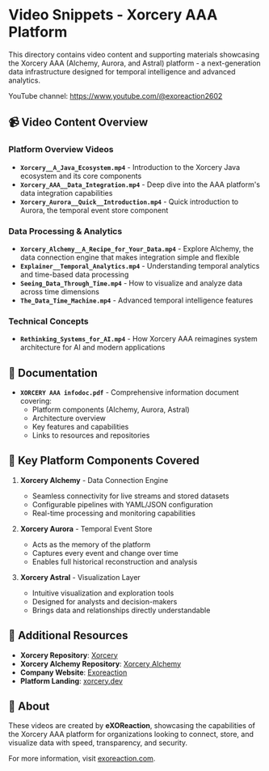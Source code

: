 # Video Snippets - Xorcery AAA Platform

This directory contains video content and supporting materials showcasing the Xorcery AAA (Alchemy, Aurora, and Astral) platform - a next-generation data infrastructure designed for temporal intelligence and advanced analytics.

YouTube channel: https://www.youtube.com/@exoreaction2602

## 📹 Video Content Overview

### Platform Overview Videos
- **`Xorcery__A_Java_Ecosystem.mp4`** - Introduction to the Xorcery Java ecosystem and its core components
- **`Xorcery_AAA__Data_Integration.mp4`** - Deep dive into the AAA platform's data integration capabilities
- **`Xorcery_Aurora__Quick__Introduction.mp4`** - Quick introduction to Aurora, the temporal event store component

### Data Processing & Analytics
- **`Xorcery_Alchemy__A_Recipe_for_Your_Data.mp4`** - Explore Alchemy, the data connection engine that makes integration simple and flexible
- **`Explainer__Temporal_Analytics.mp4`** - Understanding temporal analytics and time-based data processing
- **`Seeing_Data_Through_Time.mp4`** - How to visualize and analyze data across time dimensions
- **`The_Data_Time_Machine.mp4`** - Advanced temporal intelligence features

### Technical Concepts
- **`Rethinking_Systems_for_AI.mp4`** - How Xorcery AAA reimagines system architecture for AI and modern applications

## 📄 Documentation
- **`XORCERY AAA infodoc.pdf`** - Comprehensive information document covering:
    - Platform components (Alchemy, Aurora, Astral)
    - Architecture overview
    - Key features and capabilities
    - Links to resources and repositories

## 🎯 Key Platform Components Covered

1. **Xorcery Alchemy** - Data Connection Engine
    - Seamless connectivity for live streams and stored datasets
    - Configurable pipelines with YAML/JSON configuration
    - Real-time processing and monitoring capabilities

2. **Xorcery Aurora** - Temporal Event Store
    - Acts as the memory of the platform
    - Captures every event and change over time
    - Enables full historical reconstruction and analysis

3. **Xorcery Astral** - Visualization Layer
    - Intuitive visualization and exploration tools
    - Designed for analysts and decision-makers
    - Brings data and relationships directly understandable

## 🔗 Additional Resources

- **Xorcery Repository**: [Xorcery](https://github.com/Cantara/xorcery)
- **Xorcery Alchemy Repository**: [Xorcery Alchemy](https://github.com/exoreaction/xorcery-alchemy)
- **Company Website**: [Exoreaction](https://www.exoreaction.com)
- **Platform Landing**: [xorcery.dev](https://xorcery.dev)

## 🏢 About

These videos are created by **eXOReaction**, showcasing the capabilities of the Xorcery AAA platform for organizations looking to connect, store, and visualize data with speed, transparency, and security.

For more information, visit [exoreaction.com](http://exoreaction.com).
